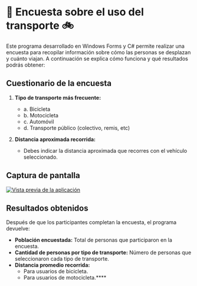 # 🚗 Encuesta sobre el uso del transporte 🚲

Este programa desarrollado en Windows Forms y C# permite realizar una encuesta para recopilar información sobre cómo las personas se desplazan y cuánto viajan. A continuación se explica cómo funciona y qué resultados podrás obtener:

## Cuestionario de la encuesta

1. **Tipo de transporte más frecuente:**
   - a. Bicicleta
   - b. Motocicleta
   - c. Automóvil
   - d. Transporte público (colectivo, remis, etc)

2. **Distancia aproximada recorrida:**
   - Debes indicar la distancia aproximada que recorres con el vehículo seleccionado.

## Captura de pantalla

[![Vista previa de la aplicación](https://i.postimg.cc/ZYgLPrS4/miniatura1.png)](https://postimg.cc/3WXpY0Nc)

## Resultados obtenidos

Después de que los participantes completan la encuesta, el programa devuelve:

- **Población encuestada:** Total de personas que participaron en la encuesta.
- **Cantidad de personas por tipo de transporte:** Número de personas que seleccionaron cada tipo de transporte.
- **Distancia promedio recorrida:**
  - Para usuarios de bicicleta.
  - Para usuarios de motocicleta.****
